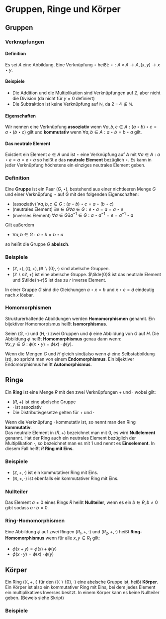# Gruppen, Ringe und Körper
## Gruppen
### Verknüpfungen
#### Definition
Es sei $A$ eine Abbildung. Eine Verknüpfung $\star$ heißt:
$\star : A \times A \rightarrow A, (x, y) \rightarrow x \star y$.

#### Beispiele

* Die Addition und die Multiplikation sind Verknüpfungen auf $\mathbb{Z}$, aber nicht die Division (da nicht für $y=0$ definiert)
* Die Subtraktion ist keine Verknüpfung auf $\mathbb{N}$, da $2-4 \notin \mathbb{N}$.

#### Eigenschaften
Wir nennen eine Verknüpfung **assoziativ** wenn
$\forall a, b, c \in A: (a \star b) \star c = a \star (b \star c)$
gilt und **kommutativ** wenn
$\forall a, b \in A: a \star b = b \star a$
gilt.

#### Das neutrale Element
Existiert ein Element $e \in A$ und ist $\star$ eine Verknüpfung auf $A$ mit
$\forall a \in A: a \star e = a = e \star a$ so heißt $e$ das **neutrale Element**
bezüglich $\star$. Es kann in jeder Verknüpfung höchstens ein einziges neutrales Element
geben.

### Definition
Eine **Gruppe** ist ein Paar $(G, \star)$, bestehend aus einer nichtleeren Menge $G$ und einer Verknüpfung
$\star$ auf G mit den folgenden Eigenschaften:

* (assoziativ) $\forall a, b, c \in G: (a \star b) \star c = a \star (b \star c)$
* (neutrales Element) $\exists e \in G \forall a \in G: e \star a = a =  a \star e$
* (inverses Element) $\forall a \in G \exists a^{-1} \in G: a \star a^{-1} = e = a^{-1} \star a$

Gilt außerdem

* $\forall a, b \in G: a \star b = b \star a$

so heißt die Gruppe $G$ **abelsch**.

### Beispiele
* $(\mathbb{Z}, +), (\mathbb{Q}, +), (\mathbb{R}\backslash \{0\}, \cdot)$ sind abelsche Gruppen.
* $(\mathbb{Z} \backslash n\mathbb{Z}, +)$ ist eine abelsche Gruppe. $\tilde{0}$ ist das neutrale Element und $\tilde{n-r}$ ist das zu $r$ inverse Element.

In einer Gruppe $G$ sind die Gleichungen $a \star x = b$ und $x \star c = d$ eindeutig nach $x$ lösbar.

### Homomorphismen
Strukturerhaltende Abbildungen werden **Homomorphismen** genannt.
Ein bijektiver Homomorpismus heißt **Isomorphismus**.

Seien $(G, \star )$ und $(H, \cdot)$ zwei Gruppen und $\phi$ eine Abbildung von $G$ auf $H$.
Die Abbildung $\phi$ heißt **Homomorphismus** genau dann wenn:<br>
$\forall x, y \in G: \phi(x \star y) = \phi(x) \cdot \phi(y)$.

Wenn die Mengen $G$ und $H$ gleich sind(also wenn $\phi$ eine Selbstabbildung ist), so spricht man von einem **Endomorphismus**.
Ein bijektiver Endomorphismus heißt **Automorphismus**.

## Ringe
Ein **Ring** ist eine Menge $R$ mit den zwei Verknüpfungen $+$ und $\cdot$ wobei gilt:

* $(R, +)$ ist eine abelsche Gruppe
* $\cdot$ ist assoziativ
* Die Distributivgesetze gelten für $+$ und $\cdot$

Wenn die Verknüpfung $\cdot$ kommutativ ist, so nennt man den Ring **kommutativ**.<br>
Das neutrale Element in $(R, +)$ bezeichnet man mit $0$, es wird **Nullelement** genannt.
Hat der Ring auch ein neutrales Element bezüglich der Multiplikation $\cdot$, so bezeichnet man es
mit $1$ und nennt es **Einselement**. In diesem Fall heißt $R$ **Ring mit Eins**.

### Beispiele

* $(\mathbb{Z}, +, \cdot)$ ist ein kommutativer Ring mit Eins.
* $(\mathbb{R}, +, \cdot)$ ist ebenfalls ein kommutativer Ring mit Eins.

### Nullteiler
Das Element $a \neq 0$ eines Rings $R$ heißt **Nullteiler**, wenn es ein $b \in R, b \neq 0$ gibt sodass $a \cdot b = 0$.

### Ring-Homomorphismen
Eine Abbildung $\phi$ auf zwei Ringen $(R_1, +, \cdot)$ und  $(R_2, +, \cdot)$ heißt **Ring-Homomorphismus**
wenn für alle $x, y \in R_1$ gilt:<br>

* $\phi(x + y) = \phi(x) + \phi(y)$
* $\phi(x \cdot y) = \phi(x) \cdot \phi(y)$


## Körper
Ein Ring $(\mathbb{K}, +, \cdot)$ für den $(\mathbb{K}\backslash \{0\}, \cdot)$ eine abelsche Gruppe ist, heißt **Körper**.
Ein Körper ist also ein kommutativer Ring mit Eins, bei dem jedes Element ein multiplikatives Inverses besitzt.
In einem Körper kann es keine Nullteiler geben. (Beweis siehe Skript)

### Beispiele

